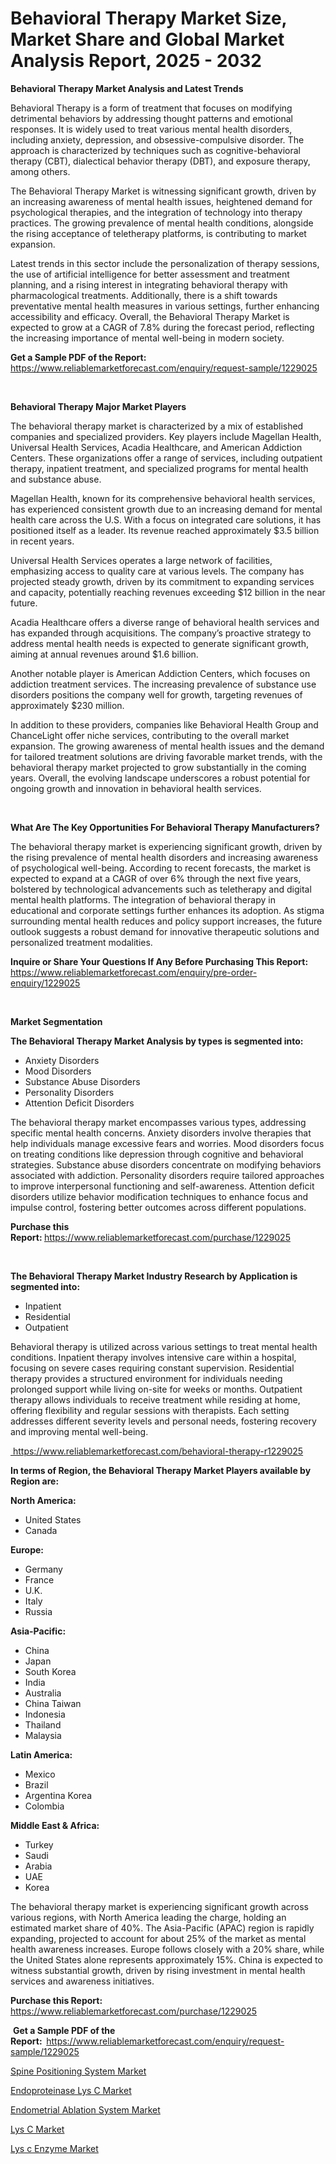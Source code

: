 <p><h1>Behavioral Therapy Market Size, Market Share and Global Market Analysis Report, 2025 - 2032</h1></p><p><strong>Behavioral Therapy Market Analysis and Latest Trends</strong></p>
<p><p>Behavioral Therapy is a form of treatment that focuses on modifying detrimental behaviors by addressing thought patterns and emotional responses. It is widely used to treat various mental health disorders, including anxiety, depression, and obsessive-compulsive disorder. The approach is characterized by techniques such as cognitive-behavioral therapy (CBT), dialectical behavior therapy (DBT), and exposure therapy, among others. </p><p>The Behavioral Therapy Market is witnessing significant growth, driven by an increasing awareness of mental health issues, heightened demand for psychological therapies, and the integration of technology into therapy practices. The growing prevalence of mental health conditions, alongside the rising acceptance of teletherapy platforms, is contributing to market expansion. </p><p>Latest trends in this sector include the personalization of therapy sessions, the use of artificial intelligence for better assessment and treatment planning, and a rising interest in integrating behavioral therapy with pharmacological treatments. Additionally, there is a shift towards preventative mental health measures in various settings, further enhancing accessibility and efficacy. Overall, the Behavioral Therapy Market is expected to grow at a CAGR of 7.8% during the forecast period, reflecting the increasing importance of mental well-being in modern society.</p></p>
<p><strong>Get a Sample PDF of the Report:&nbsp;</strong> <a href="https://www.reliablemarketforecast.com/enquiry/request-sample/1229025?utm_campaign=1875&utm_medium=2&utm_source=Github&utm_content=ia&utm_term=04032025&utm_id=behavioral-therapy">https://www.reliablemarketforecast.com/enquiry/request-sample/1229025</a></p>
<p>&nbsp;</p>
<p><strong>Behavioral Therapy Major Market Players</strong></p>
<p><p>The behavioral therapy market is characterized by a mix of established companies and specialized providers. Key players include Magellan Health, Universal Health Services, Acadia Healthcare, and American Addiction Centers. These organizations offer a range of services, including outpatient therapy, inpatient treatment, and specialized programs for mental health and substance abuse.</p><p>Magellan Health, known for its comprehensive behavioral health services, has experienced consistent growth due to an increasing demand for mental health care across the U.S. With a focus on integrated care solutions, it has positioned itself as a leader. Its revenue reached approximately $3.5 billion in recent years.</p><p>Universal Health Services operates a large network of facilities, emphasizing access to quality care at various levels. The company has projected steady growth, driven by its commitment to expanding services and capacity, potentially reaching revenues exceeding $12 billion in the near future.</p><p>Acadia Healthcare offers a diverse range of behavioral health services and has expanded through acquisitions. The company’s proactive strategy to address mental health needs is expected to generate significant growth, aiming at annual revenues around $1.6 billion.</p><p>Another notable player is American Addiction Centers, which focuses on addiction treatment services. The increasing prevalence of substance use disorders positions the company well for growth, targeting revenues of approximately $230 million.</p><p>In addition to these providers, companies like Behavioral Health Group and ChanceLight offer niche services, contributing to the overall market expansion. The growing awareness of mental health issues and the demand for tailored treatment solutions are driving favorable market trends, with the behavioral therapy market projected to grow substantially in the coming years. Overall, the evolving landscape underscores a robust potential for ongoing growth and innovation in behavioral health services.</p></p>
<p>&nbsp;</p>
<p><strong>What Are The Key Opportunities For Behavioral Therapy Manufacturers?</strong></p>
<p><p>The behavioral therapy market is experiencing significant growth, driven by the rising prevalence of mental health disorders and increasing awareness of psychological well-being. According to recent forecasts, the market is expected to expand at a CAGR of over 6% through the next five years, bolstered by technological advancements such as teletherapy and digital mental health platforms. The integration of behavioral therapy in educational and corporate settings further enhances its adoption. As stigma surrounding mental health reduces and policy support increases, the future outlook suggests a robust demand for innovative therapeutic solutions and personalized treatment modalities.</p></p>
<p><strong>Inquire or Share Your Questions If Any Before Purchasing This Report:</strong> <a href="https://www.reliablemarketforecast.com/enquiry/pre-order-enquiry/1229025?utm_campaign=1875&utm_medium=2&utm_source=Github&utm_content=ia&utm_term=04032025&utm_id=behavioral-therapy">https://www.reliablemarketforecast.com/enquiry/pre-order-enquiry/1229025</a></p>
<p>&nbsp;</p>
<p><strong>Market Segmentation</strong></p>
<p><strong>The Behavioral Therapy Market Analysis by types is segmented into:</strong></p>
<p><ul><li>Anxiety Disorders</li><li>Mood Disorders</li><li>Substance Abuse Disorders</li><li>Personality Disorders</li><li>Attention Deficit Disorders</li></ul></p>
<p><p>The behavioral therapy market encompasses various types, addressing specific mental health concerns. Anxiety disorders involve therapies that help individuals manage excessive fears and worries. Mood disorders focus on treating conditions like depression through cognitive and behavioral strategies. Substance abuse disorders concentrate on modifying behaviors associated with addiction. Personality disorders require tailored approaches to improve interpersonal functioning and self-awareness. Attention deficit disorders utilize behavior modification techniques to enhance focus and impulse control, fostering better outcomes across different populations.</p></p>
<p><strong>Purchase this Report:&nbsp;</strong><a href="https://www.reliablemarketforecast.com/purchase/1229025?utm_campaign=1875&utm_medium=2&utm_source=Github&utm_content=ia&utm_term=04032025&utm_id=behavioral-therapy">https://www.reliablemarketforecast.com/purchase/1229025</a></p>
<p>&nbsp;</p>
<p><strong>The Behavioral Therapy Market Industry Research by Application is segmented into:</strong></p>
<p><ul><li>Inpatient</li><li>Residential</li><li>Outpatient</li></ul></p>
<p><p>Behavioral therapy is utilized across various settings to treat mental health conditions. Inpatient therapy involves intensive care within a hospital, focusing on severe cases requiring constant supervision. Residential therapy provides a structured environment for individuals needing prolonged support while living on-site for weeks or months. Outpatient therapy allows individuals to receive treatment while residing at home, offering flexibility and regular sessions with therapists. Each setting addresses different severity levels and personal needs, fostering recovery and improving mental well-being.</p></p>
<p><a href="https://www.reliablemarketforecast.com/behavioral-therapy-r1229025?utm_campaign=1875&utm_medium=2&utm_source=Github&utm_content=ia&utm_term=04032025&utm_id=behavioral-therapy">&nbsp;https://www.reliablemarketforecast.com/behavioral-therapy-r1229025</a></p>
<p><strong>In terms of Region, the Behavioral Therapy Market Players available by Region are:</strong></p>
<p>
    <p> <strong> North America: </strong>
        <ul>
            <li>United States</li>
            <li>Canada</li>
        </ul>
        </p> 
    <p> <strong> Europe: </strong>
        <ul>
            <li>Germany</li>
            <li>France</li>
            <li>U.K.</li>
            <li>Italy</li>
            <li>Russia</li>
        </ul>
        </p> 
    <p> <strong> Asia-Pacific: </strong>
        <ul>
            <li>China</li>
            <li>Japan</li>
            <li>South Korea</li>
            <li>India</li>
            <li>Australia</li>
            <li>China Taiwan</li>
            <li>Indonesia</li>
            <li>Thailand</li>
            <li>Malaysia</li>
        </ul>
        </p> 
    <p> <strong> Latin America: </strong>
        <ul>
            <li>Mexico</li>
            <li>Brazil</li>
            <li>Argentina Korea</li>
            <li>Colombia</li>
        </ul>
        </p> 
    <p> <strong> Middle East & Africa: </strong>
        <ul>
            <li>Turkey</li>
            <li>Saudi</li>
            <li>Arabia</li>
            <li>UAE</li>
            <li>Korea</li>
        </ul>
    </p>
    </p>
<p><p>The behavioral therapy market is experiencing significant growth across various regions, with North America leading the charge, holding an estimated market share of 40%. The Asia-Pacific (APAC) region is rapidly expanding, projected to account for about 25% of the market as mental health awareness increases. Europe follows closely with a 20% share, while the United States alone represents approximately 15%. China is expected to witness substantial growth, driven by rising investment in mental health services and awareness initiatives.</p></p>
<p><strong>Purchase this Report: </strong><a href="https://www.reliablemarketforecast.com/purchase/1229025?utm_campaign=1875&utm_medium=2&utm_source=Github&utm_content=ia&utm_term=04032025&utm_id=behavioral-therapy">https://www.reliablemarketforecast.com/purchase/1229025</a></p>
<p>&nbsp;<strong>Get a Sample PDF of the Report:&nbsp;&nbsp;</strong><a href="https://www.reliablemarketforecast.com/enquiry/request-sample/1229025?utm_campaign=1875&utm_medium=2&utm_source=Github&utm_content=ia&utm_term=04032025&utm_id=behavioral-therapy">https://www.reliablemarketforecast.com/enquiry/request-sample/1229025</a></p>
<p><strong></strong></p>
<p><p><a href="https://github.com/safatabhee/Market-Research-Report-List-1/blob/main/spine-positioning-system-market.md?utm_campaign=1875&utm_medium=2&utm_source=Github&utm_content=ia&utm_term=04032025&utm_id=behavioral-therapy">Spine Positioning System Market</a></p><p><a href="https://github.com/dubelsuehsik/Market-Research-Report-List-1/blob/main/endoproteinase-lys-c-market.md?utm_campaign=1875&utm_medium=2&utm_source=Github&utm_content=ia&utm_term=04032025&utm_id=behavioral-therapy">Endoproteinase Lys C Market</a></p><p><a href="https://github.com/resiebustin/Market-Research-Report-List-1/blob/main/endometrial-ablation-system-market.md?utm_campaign=1875&utm_medium=2&utm_source=Github&utm_content=ia&utm_term=04032025&utm_id=behavioral-therapy">Endometrial Ablation System Market</a></p><p><a href="https://github.com/rndwazeri/Market-Research-Report-List-1/blob/main/lys-c-market.md?utm_campaign=1875&utm_medium=2&utm_source=Github&utm_content=ia&utm_term=04032025&utm_id=behavioral-therapy">Lys C Market</a></p><p><a href="https://github.com/lolahberkik5/Market-Research-Report-List-1/blob/main/lys-c-enzyme-market.md?utm_campaign=1875&utm_medium=2&utm_source=Github&utm_content=ia&utm_term=04032025&utm_id=behavioral-therapy">Lys c Enzyme Market</a></p></p>
